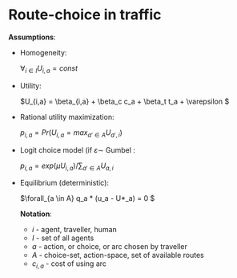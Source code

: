 # Route-choice in traffic


**Assumptions**:

* Homogeneity:

   $\forall_{i \in I } U_{i,a} = const$
* Utility:

   $U_{i,a} = \beta_{i,a} + \beta_c c_a + \beta_t t_a + \varepsilon $
* Rational utility maximization:

  $p_{i,a} = Pr(U_{i,a} = max_{a' \in A} U_{a',i})$

* Logit choice model (if $\varepsilon \sim$ Gumbel :
 
    $p_{i,a} = exp( \mu U_{i,a}) / \sum_{a' \in A} U_{a,i}$

* Equilibrium (deterministic):

  $\forall_{a \in A} q_a * (u_a - U*_a) = 0 $

  **Notation**:

  * $i$ - agent, traveller, human
  * $I$ - set of all agents
  * $a$ - action, or choice, or arc chosen by traveller
  * $A$ - choice-set, action-space, set of available routes
  * $c_{i,a}$ - cost of using arc  
